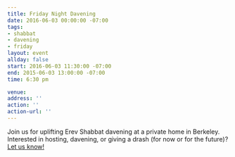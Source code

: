 ```yaml
---
title: Friday Night Davening
date: 2016-06-03 00:00:00 -07:00
tags:
- shabbat
- davening
- friday
layout: event
allday: false
start: 2016-06-03 11:30:00 -07:00
end: 2015-06-03 13:00:00 -07:00
time: 6:30 pm

venue: 
address: ''
action: ''
action-url: ''
---
```


Join us for uplifting Erev Shabbat davening at a private home in Berkeley. Interested in hosting, davening, or giving a drash (for now or for the future)? [Let us know!](mailto:info@minyandafna.org)